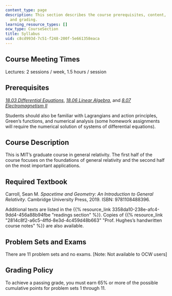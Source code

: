 ```yaml
---
content_type: page
description: This section describes the course prerequisites, content, requirements,
  and grading.
learning_resource_types: []
ocw_type: CourseSection
title: Syllabus
uid: c8cd993d-7c51-f248-200f-5e661358eaca
---
```


Course Meeting Times
--------------------

Lectures: 2 sessions / week, 1.5 hours / session

Prerequisites
-------------

_[18.03 Differential Equations](/courses/18-03sc-differential-equations-fall-2011)_, _[18.06 Linear Algebra](/courses/18-06sc-linear-algebra-fall-2011)_, and _[8.07 Electromagnetism II](/courses/8-07-electromagnetism-ii-fall-2012)_

Students should also be familiar with Lagrangians and action principles, Green’s functions, and numerical analysis (some homework assignments will require the numerical solution of systems of differential equations).

Course Description
------------------

This is MIT’s graduate course in general relativity. The first half of the course focuses on the foundations of general relativity and the second half on the most important applications.

Required Textbook
-----------------

Carroll, Sean M. _Spacetime and Geometry: An Introduction to General Relativity_. Cambridge University Press, 2019. ISBN: 9781108488396.

Additional texts are listed in the {{% resource_link 3358da10-238e-afc4-9dd4-456a88b94fbe "readings section" %}}. Copies of {{% resource_link "2814c8f2-a6c5-4ffd-8e3d-4c459d48b663" "Prof. Hughes’s handwritten course notes" %}} are also available.

Problem Sets and Exams 
-----------------------

There are 11 problem sets and no exams. \[Note: Not available to OCW users\]

Grading Policy
--------------

To achieve a passing grade, you must earn 65% or more of the possible cumulative points for problem sets 1 through 11.